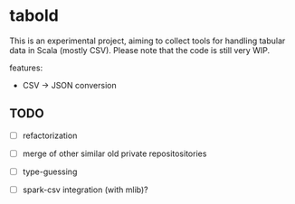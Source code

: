 

tabold
========

This is an experimental project, aiming to collect tools for handling tabular data in Scala (mostly CSV).
Please note that the code is still very WIP.

features:
+ CSV -> JSON conversion


## TODO

- [ ] refactorization
- [ ] merge of other similar old private repositositories
- [ ] type-guessing
- [ ] spark-csv integration (with mlib)?

